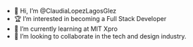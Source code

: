 - 🌺 Hi, I’m @ClaudiaLopezLagosGlez
- 🏆 I’m interested in becoming a Full Stack Developer 
- 🌱 I’m currently learning at MIT Xpro 
- 💞️ I’m looking to collaborate in the tech and design industry. 


<!---
ClaudiaLopezLagosGlez/ClaudiaLopezLagosGlez is a ✨ special ✨ repository because its `README.md` (this file) appears on your GitHub profile.
You can click the Preview link to take a look at your changes.
--->
